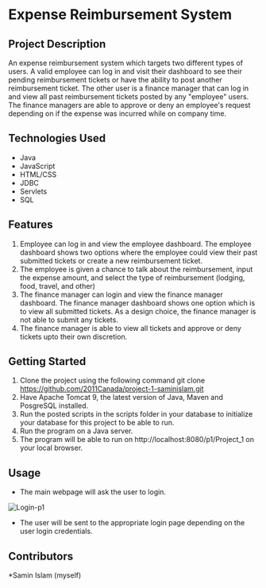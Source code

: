 # Expense Reimbursement System

## Project Description

An expense reimbursement system which targets two different types of users. A valid employee can log in and visit their dashboard to see their pending reimbursement tickets or have the ability to post another reimbursement ticket. The other user is a finance manager that can log in and view all past reimbursement tickets posted by any "employee" users. The finance managers are able to approve or deny an employee's request depending on if the expense was incurred while on company time.

## Technologies Used

* Java 
* JavaScript 
* HTML/CSS
* JDBC 
* Servlets
* SQL

## Features

1. Employee can log in and view the employee dashboard. The employee dashboard shows two options where the employee could view their past submitted tickets or create a new reimbursement ticket.
2. The employee is given a chance to talk about the reimbursement, input the expense amount, and select the type of reimbursement (lodging, food, travel, and other)
3. The finance manager can login and view the finance manager dashboard. The finance manager dashboard shows one option which is to view all submitted tickets. As a design choice, the finance manager is not able to submit any tickets.
4. The finance manager is able to view all tickets and approve or deny tickets upto their own discretion.


## Getting Started

1. Clone the project using the following command
git clone https://github.com/2011Canada/project-1-saminislam.git
2. Have Apache Tomcat 9, the latest version of Java, Maven and PosgreSQL installed.
3. Run the posted scripts in the scripts folder in your database to initialize your database for this project to be able to run.
4. Run the program on a Java server.
5. The program will be able to run on http://localhost:8080/p1/Project_1 on your local browser.

## Usage 

* The main webpage will ask the user to login. 

![Login-p1](https://user-images.githubusercontent.com/57554163/105417348-79a13080-5c09-11eb-807a-c95111f09d61.PNG)

* The user will be sent to the appropriate login page depending on the user login credentials.

## Contributors

*Samin Islam (myself)


